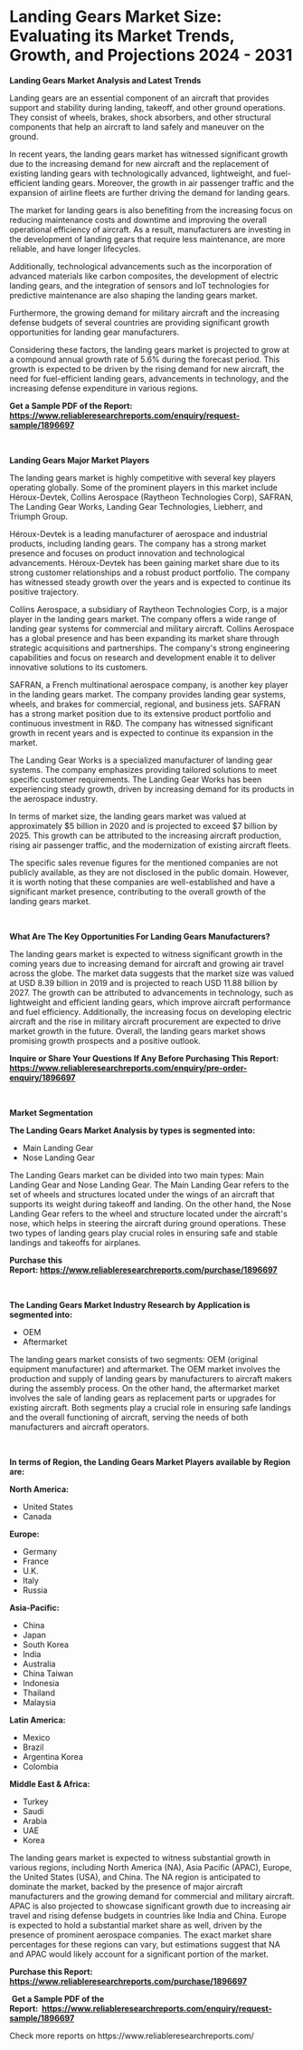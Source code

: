 <p><h1>Landing Gears Market Size: Evaluating its Market Trends, Growth, and Projections 2024 - 2031</h1></p><p><strong>Landing Gears Market Analysis and Latest Trends</strong></p>
<p><p>Landing gears are an essential component of an aircraft that provides support and stability during landing, takeoff, and other ground operations. They consist of wheels, brakes, shock absorbers, and other structural components that help an aircraft to land safely and maneuver on the ground.</p><p>In recent years, the landing gears market has witnessed significant growth due to the increasing demand for new aircraft and the replacement of existing landing gears with technologically advanced, lightweight, and fuel-efficient landing gears. Moreover, the growth in air passenger traffic and the expansion of airline fleets are further driving the demand for landing gears.</p><p>The market for landing gears is also benefiting from the increasing focus on reducing maintenance costs and downtime and improving the overall operational efficiency of aircraft. As a result, manufacturers are investing in the development of landing gears that require less maintenance, are more reliable, and have longer lifecycles.</p><p>Additionally, technological advancements such as the incorporation of advanced materials like carbon composites, the development of electric landing gears, and the integration of sensors and IoT technologies for predictive maintenance are also shaping the landing gears market.</p><p>Furthermore, the growing demand for military aircraft and the increasing defense budgets of several countries are providing significant growth opportunities for landing gear manufacturers.</p><p>Considering these factors, the landing gears market is projected to grow at a compound annual growth rate of 5.6% during the forecast period. This growth is expected to be driven by the rising demand for new aircraft, the need for fuel-efficient landing gears, advancements in technology, and the increasing defense expenditure in various regions.</p></p>
<p><strong>Get a Sample PDF of the Report:&nbsp; <a href="https://www.reliableresearchreports.com/enquiry/request-sample/1896697">https://www.reliableresearchreports.com/enquiry/request-sample/1896697</a></strong></p>
<p>&nbsp;</p>
<p><strong>Landing Gears Major Market Players</strong></p>
<p><p>The landing gears market is highly competitive with several key players operating globally. Some of the prominent players in this market include Héroux-Devtek, Collins Aerospace (Raytheon Technologies Corp), SAFRAN, The Landing Gear Works, Landing Gear Technologies, Liebherr, and Triumph Group.</p><p>Héroux-Devtek is a leading manufacturer of aerospace and industrial products, including landing gears. The company has a strong market presence and focuses on product innovation and technological advancements. Héroux-Devtek has been gaining market share due to its strong customer relationships and a robust product portfolio. The company has witnessed steady growth over the years and is expected to continue its positive trajectory.</p><p>Collins Aerospace, a subsidiary of Raytheon Technologies Corp, is a major player in the landing gears market. The company offers a wide range of landing gear systems for commercial and military aircraft. Collins Aerospace has a global presence and has been expanding its market share through strategic acquisitions and partnerships. The company's strong engineering capabilities and focus on research and development enable it to deliver innovative solutions to its customers.</p><p>SAFRAN, a French multinational aerospace company, is another key player in the landing gears market. The company provides landing gear systems, wheels, and brakes for commercial, regional, and business jets. SAFRAN has a strong market position due to its extensive product portfolio and continuous investment in R&D. The company has witnessed significant growth in recent years and is expected to continue its expansion in the market.</p><p>The Landing Gear Works is a specialized manufacturer of landing gear systems. The company emphasizes providing tailored solutions to meet specific customer requirements. The Landing Gear Works has been experiencing steady growth, driven by increasing demand for its products in the aerospace industry.</p><p>In terms of market size, the landing gears market was valued at approximately $5 billion in 2020 and is projected to exceed $7 billion by 2025. This growth can be attributed to the increasing aircraft production, rising air passenger traffic, and the modernization of existing aircraft fleets.</p><p>The specific sales revenue figures for the mentioned companies are not publicly available, as they are not disclosed in the public domain. However, it is worth noting that these companies are well-established and have a significant market presence, contributing to the overall growth of the landing gears market.</p></p>
<p>&nbsp;</p>
<p><strong>What Are The Key Opportunities For Landing Gears Manufacturers?</strong></p>
<p><p>The landing gears market is expected to witness significant growth in the coming years due to increasing demand for aircraft and growing air travel across the globe. The market data suggests that the market size was valued at USD 8.39 billion in 2019 and is projected to reach USD 11.88 billion by 2027. The growth can be attributed to advancements in technology, such as lightweight and efficient landing gears, which improve aircraft performance and fuel efficiency. Additionally, the increasing focus on developing electric aircraft and the rise in military aircraft procurement are expected to drive market growth in the future. Overall, the landing gears market shows promising growth prospects and a positive outlook.</p></p>
<p><strong>Inquire or Share Your Questions If Any Before Purchasing This Report: <a href="https://www.reliableresearchreports.com/enquiry/pre-order-enquiry/1896697">https://www.reliableresearchreports.com/enquiry/pre-order-enquiry/1896697</a></strong></p>
<p>&nbsp;</p>
<p><strong>Market Segmentation</strong></p>
<p><strong>The Landing Gears Market Analysis by types is segmented into:</strong></p>
<p><ul><li>Main Landing Gear</li><li>Nose Landing Gear</li></ul></p>
<p><p>The Landing Gears market can be divided into two main types: Main Landing Gear and Nose Landing Gear. The Main Landing Gear refers to the set of wheels and structures located under the wings of an aircraft that supports its weight during takeoff and landing. On the other hand, the Nose Landing Gear refers to the wheel and structure located under the aircraft's nose, which helps in steering the aircraft during ground operations. These two types of landing gears play crucial roles in ensuring safe and stable landings and takeoffs for airplanes.</p></p>
<p><strong>Purchase this Report:&nbsp;<a href="https://www.reliableresearchreports.com/purchase/1896697">https://www.reliableresearchreports.com/purchase/1896697</a></strong></p>
<p>&nbsp;</p>
<p><strong>The Landing Gears Market Industry Research by Application is segmented into:</strong></p>
<p><ul><li>OEM</li><li>Aftermarket</li></ul></p>
<p><p>The landing gears market consists of two segments: OEM (original equipment manufacturer) and aftermarket. The OEM market involves the production and supply of landing gears by manufacturers to aircraft makers during the assembly process. On the other hand, the aftermarket market involves the sale of landing gears as replacement parts or upgrades for existing aircraft. Both segments play a crucial role in ensuring safe landings and the overall functioning of aircraft, serving the needs of both manufacturers and aircraft operators.</p></p>
<p>&nbsp;</p>
<p><strong>In terms of Region, the Landing Gears Market Players available by Region are:</strong></p>
<p>
    <p> <strong> North America: </strong>
        <ul>
            <li>United States</li>
            <li>Canada</li>
        </ul>
        </p> 
    <p> <strong> Europe: </strong>
        <ul>
            <li>Germany</li>
            <li>France</li>
            <li>U.K.</li>
            <li>Italy</li>
            <li>Russia</li>
        </ul>
        </p> 
    <p> <strong> Asia-Pacific: </strong>
        <ul>
            <li>China</li>
            <li>Japan</li>
            <li>South Korea</li>
            <li>India</li>
            <li>Australia</li>
            <li>China Taiwan</li>
            <li>Indonesia</li>
            <li>Thailand</li>
            <li>Malaysia</li>
        </ul>
        </p> 
    <p> <strong> Latin America: </strong>
        <ul>
            <li>Mexico</li>
            <li>Brazil</li>
            <li>Argentina Korea</li>
            <li>Colombia</li>
        </ul>
        </p> 
    <p> <strong> Middle East & Africa: </strong>
        <ul>
            <li>Turkey</li>
            <li>Saudi</li>
            <li>Arabia</li>
            <li>UAE</li>
            <li>Korea</li>
        </ul>
    </p>
    </p>
<p><p>The landing gears market is expected to witness substantial growth in various regions, including North America (NA), Asia Pacific (APAC), Europe, the United States (USA), and China. The NA region is anticipated to dominate the market, backed by the presence of major aircraft manufacturers and the growing demand for commercial and military aircraft. APAC is also projected to showcase significant growth due to increasing air travel and rising defense budgets in countries like India and China. Europe is expected to hold a substantial market share as well, driven by the presence of prominent aerospace companies. The exact market share percentages for these regions can vary, but estimations suggest that NA and APAC would likely account for a significant portion of the market.</p></p>
<p><strong>Purchase this Report: <a href="https://www.reliableresearchreports.com/purchase/1896697">https://www.reliableresearchreports.com/purchase/1896697</a></strong></p>
<p>&nbsp;<strong>Get a Sample PDF of the Report:&nbsp;&nbsp;<a href="https://www.reliableresearchreports.com/enquiry/request-sample/1896697">https://www.reliableresearchreports.com/enquiry/request-sample/1896697</a></strong></p>
<p><strong></strong></p>
<p>Check more reports on https://www.reliableresearchreports.com/</p>
